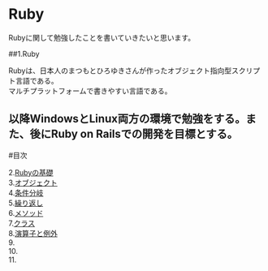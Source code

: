 # Ruby

Rubyに関して勉強したことを書いていきたいと思います。  

##1.Ruby  

Rubyは、日本人のまつもとひろゆきさんが作ったオブジェクト指向型スクリプト言語である。  
マルチプラットフォームで書きやすい言語である。

以降WindowsとLinux両方の環境で勉強をする。また、後にRuby on Railsでの開発を目標とする。
  ---

#目次

2.[Rubyの基礎](/Text/Ruby2.md)  
3.[オブジェクト](/Text/Ruby3.md)  
4.[条件分岐](/Text/Ruby4.md)  
5.[繰り返し](/Text/Ruby5.md)  
6.[メソッド](/Text/Ruby6.md)  
7.[クラス](/Text/Ruby7.md)  
8.[演算子と例外](/Text/Ruby8.md)  
9.[]()  
10.[]()  
11.